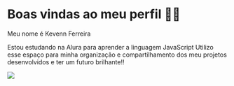 # Boas vindas ao meu perfil 💙💙
Meu nome é Kevenn Ferreira

Estou estudando na Alura para aprender a
linguagem JavaScript
Utilizo esse espaço para minha organização e compartilhamento dos meu projetos desenvolvidos
e ter um futuro brilhante!!











![](https://64.media.tumblr.com/bf05aba9adaa776e08f43717afde0373/tumblr_nktoimMZnm1u52pdxo1_500.gif)
